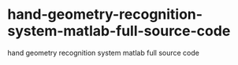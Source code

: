 # hand-geometry-recognition-system-matlab-full-source-code
hand geometry recognition system matlab full source code
